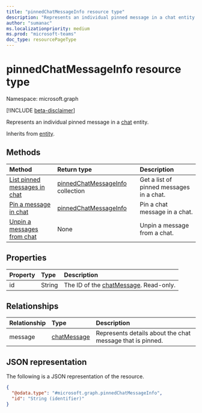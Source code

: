 ```yaml
---
title: "pinnedChatMessageInfo resource type"
description: "Represents an individual pinned message in a chat entity."
author: "sumanac"
ms.localizationpriority: medium
ms.prod: "microsoft-teams"
doc_type: resourcePageType
---
```


# pinnedChatMessageInfo resource type

Namespace: microsoft.graph

[!INCLUDE [beta-disclaimer](../../includes/beta-disclaimer.md)]

Represents an individual pinned message in a [chat](chat.md) entity.


Inherits from [entity](../resources/entity.md).

## Methods
|Method|Return type|Description|
|:---|:---|:---|
|[List pinned messages in chat](../api/chat-list-pinnedmessages.md)|[pinnedChatMessageInfo](../resources/pinnedchatmessageinfo.md) collection|Get a list of pinned messages in a chat.|
|[Pin a message in chat](../api/chat-post-pinnedmessages.md)|[pinnedChatMessageInfo](../resources/pinnedchatmessageinfo.md)|Pin a chat message in a chat.|
|[Unpin a messages from chat](../api/chat-delete-pinnedmessages.md)|None|Unpin a message from a chat.|

## Properties
|Property|Type|Description|
|:---|:---|:---|
| id| String| The ID of the [chatMessage](../resources/chatmessage.md). Read-only. |

## Relationships
|Relationship|Type|Description|
|:---|:---|:---|
| message | [chatMessage](../resources/chatmessage.md) | Represents details about the chat message that is pinned.|

## JSON representation
The following is a JSON representation of the resource.
<!-- {
  "blockType": "resource",
  "keyProperty": "id",
  "@odata.type": "microsoft.graph.pinnedChatMessageInfo",
  "baseType": "microsoft.graph.entity",
  "openType": false
}
-->
``` json
{
  "@odata.type": "#microsoft.graph.pinnedChatMessageInfo",
  "id": "String (identifier)"
}
```

